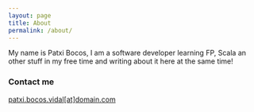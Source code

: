 ```yaml
---
layout: page
title: About
permalink: /about/
---
```


My name is Patxi Bocos, I am a software developer learning FP, Scala an other stuff in my free time and writing about it here at the same time!

### Contact me

[patxi.bocos.vidal[at]domain.com](mailto:patxi.bocos.vidal[at]domain.com)
